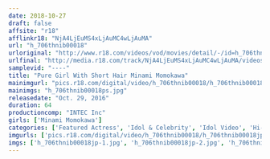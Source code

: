 ```yaml
---
date: 2018-10-27
draft: false
affsite: "r18"
afflinkr18: "NjA4LjEuMS4xLjAuMC4wLjAuMA"
url: "h_706thnib00018"
urloriginal: "http://www.r18.com/videos/vod/movies/detail/-/id=h_706thnib00018"
urlfinal: "http://media.r18.com/track/NjA4LjEuMS4xLjAuMC4wLjAuMA/videos/vod/movies/detail/-/id=h_706thnib00018"
samplevid: "----"
title: "Pure Girl With Short Hair Minami Momokawa"
mainimgurl: "pics.r18.com/digital/video/h_706thnib00018/h_706thnib00018ps.jpg"
mainimgs: "h_706thnib00018ps.jpg"
releasedate: "Oct. 29, 2016"
duration: 64
productioncomp: "INTEC Inc"
girls: ['Minami Momokawa']
categories: ['Featured Actress', 'Idol & Celebrity', 'Idol Video', 'Hi-Def']
imgurls: ['pics.r18.com/digital/video/h_706thnib00018/h_706thnib00018jp-1.jpg', 'pics.r18.com/digital/video/h_706thnib00018/h_706thnib00018jp-2.jpg', 'pics.r18.com/digital/video/h_706thnib00018/h_706thnib00018jp-3.jpg', 'pics.r18.com/digital/video/h_706thnib00018/h_706thnib00018jp-4.jpg', 'pics.r18.com/digital/video/h_706thnib00018/h_706thnib00018jp-5.jpg', 'pics.r18.com/digital/video/h_706thnib00018/h_706thnib00018jp-6.jpg', 'pics.r18.com/digital/video/h_706thnib00018/h_706thnib00018jp-7.jpg', 'pics.r18.com/digital/video/h_706thnib00018/h_706thnib00018jp-8.jpg', 'pics.r18.com/digital/video/h_706thnib00018/h_706thnib00018jp-9.jpg', 'pics.r18.com/digital/video/h_706thnib00018/h_706thnib00018jp-10.jpg', 'pics.r18.com/digital/video/h_706thnib00018/h_706thnib00018jp-11.jpg', 'pics.r18.com/digital/video/h_706thnib00018/h_706thnib00018jp-12.jpg', 'pics.r18.com/digital/video/h_706thnib00018/h_706thnib00018jp-13.jpg', 'pics.r18.com/digital/video/h_706thnib00018/h_706thnib00018jp-14.jpg', 'pics.r18.com/digital/video/h_706thnib00018/h_706thnib00018jp-15.jpg', 'pics.r18.com/digital/video/h_706thnib00018/h_706thnib00018jp-16.jpg', 'pics.r18.com/digital/video/h_706thnib00018/h_706thnib00018jp-17.jpg', 'pics.r18.com/digital/video/h_706thnib00018/h_706thnib00018jp-18.jpg', 'pics.r18.com/digital/video/h_706thnib00018/h_706thnib00018jp-19.jpg', 'pics.r18.com/digital/video/h_706thnib00018/h_706thnib00018jp-20.jpg']
imgs: ['h_706thnib00018jp-1.jpg', 'h_706thnib00018jp-2.jpg', 'h_706thnib00018jp-3.jpg', 'h_706thnib00018jp-4.jpg', 'h_706thnib00018jp-5.jpg', 'h_706thnib00018jp-6.jpg', 'h_706thnib00018jp-7.jpg', 'h_706thnib00018jp-8.jpg', 'h_706thnib00018jp-9.jpg', 'h_706thnib00018jp-10.jpg', 'h_706thnib00018jp-11.jpg', 'h_706thnib00018jp-12.jpg', 'h_706thnib00018jp-13.jpg', 'h_706thnib00018jp-14.jpg', 'h_706thnib00018jp-15.jpg', 'h_706thnib00018jp-16.jpg', 'h_706thnib00018jp-17.jpg', 'h_706thnib00018jp-18.jpg', 'h_706thnib00018jp-19.jpg', 'h_706thnib00018jp-20.jpg']
---
```


